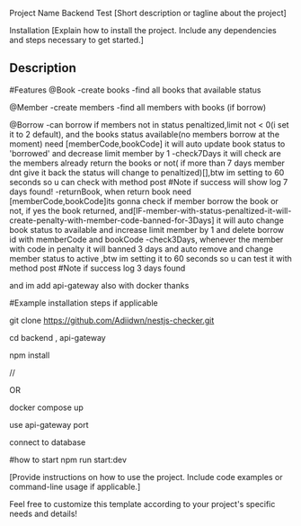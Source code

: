 Project Name Backend Test [Short description or tagline about the project]

Installation [Explain how to install the project. Include any dependencies and steps necessary to get started.]

## Description

#Features
@Book
-create books
-find all books that available status

@Member
-create members
-find all members with books (if borrow)

@Borrow
-can borrow if members not in status penaltized,limit not < 0(i set it to 2 default), and the books status available(no members borrow at the moment) need [memberCode,bookCode] it will auto update book status to 'borrowed' and decrease limit member by 1
-check7Days it will check are the members already return the books or not( if more than 7 days member dnt give it back the status will change to penaltized)[],btw im setting to 60 seconds so u can check with method post #Note if success will show log 7 days found!
-returnBook, when return book need [memberCode,bookCode]its gonna check if member borrow the book or not, if yes the book returned, and[IF-member-with-status-penaltized-it-will-create-penalty-with-member-code-banned-for-3Days] it will auto change book status to available and increase limit member by 1 and delete borrow id with memberCode and bookCode
-check3Days, whenever the member with code in penalty it will banned 3 days and auto remove and change member status to active ,btw im setting it to 60 seconds so u can test it with method post #Note if success log 3 days found

and im add api-gateway also with docker
thanks

#Example installation steps if applicable

git clone https://github.com/Adiidwn/nestjs-checker.git

cd backend , api-gateway

npm install

//

OR

docker compose up

use api-gateway port

connect to database

#how to start
npm run start:dev

[Provide instructions on how to use the project. Include code examples or command-line usage if applicable.]

Feel free to customize this template according to your project's specific needs and details!
